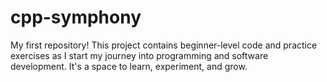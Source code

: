 # cpp-symphony
My first repository! This project contains beginner-level code and practice exercises as I start my journey into programming and software development. It's a space to learn, experiment, and grow.
